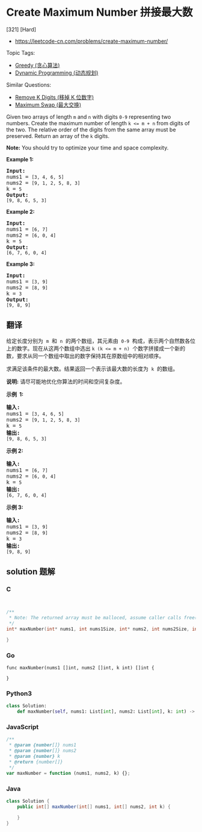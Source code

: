 # Create Maximum Number 拼接最大数

[321] [Hard]

- https://leetcode-cn.com/problems/create-maximum-number/

Topic Tags:

- [Greedy (贪心算法)](https://leetcode-cn.com/tag/greedy/)
- [Dynamic Programming (动态规划)](https://leetcode-cn.com/tag/dynamic-programming/)

Similar Questions:

- [Remove K Digits (移掉 K 位数字)](https://leetcode-cn.com/problems/remove-k-digits/)
- [Maximum Swap (最大交换)](https://leetcode-cn.com/problems/maximum-swap/)

Given two arrays of length `m` and `n` with digits `0-9` representing two numbers. Create the maximum number of length `k <= m + n` from digits of the two. The relative order of the digits from the same array must be preserved. Return an array of the `k` digits.

**Note:** You should try to optimize your time and space complexity.

**Example 1:**

<pre><strong>Input:</strong>
nums1 = <code>[3, 4, 6, 5]</code>
nums2 = <code>[9, 1, 2, 5, 8, 3]</code>
k = <code>5</code>
<strong>Output:</strong>
<code>[9, 8, 6, 5, 3]</code></pre>

**Example 2:**

<pre><strong>Input:</strong>
nums1 = <code>[6, 7]</code>
nums2 = <code>[6, 0, 4]</code>
k = <code>5</code>
<strong>Output:</strong>
<code>[6, 7, 6, 0, 4]</code></pre>

**Example 3:**

<pre><strong>Input:</strong>
nums1 = <code>[3, 9]</code>
nums2 = <code>[8, 9]</code>
k = <code>3</code>
<strong>Output:</strong>
<code>[9, 8, 9]</code>
</pre>

## 翻译

给定长度分别为  `m`  和  `n`  的两个数组，其元素由  `0-9`  构成，表示两个自然数各位上的数字。现在从这两个数组中选出 `k (k <= m + n)`  个数字拼接成一个新的数，要求从同一个数组中取出的数字保持其在原数组中的相对顺序。

求满足该条件的最大数。结果返回一个表示该最大数的长度为  `k`  的数组。

**说明:** 请尽可能地优化你算法的时间和空间复杂度。

**示例  1:**

<pre><strong>输入:</strong>
nums1 = <code>[3, 4, 6, 5]</code>
nums2 = <code>[9, 1, 2, 5, 8, 3]</code>
k = <code>5</code>
<strong>输出:</strong>
<code>[9, 8, 6, 5, 3]</code></pre>

**示例 2:**

<pre><strong>输入:</strong>
nums1 = <code>[6, 7]</code>
nums2 = <code>[6, 0, 4]</code>
k = <code>5</code>
<strong>输出:</strong>
<code>[6, 7, 6, 0, 4]</code></pre>

**示例 3:**

<pre><strong>输入:</strong>
nums1 = <code>[3, 9]</code>
nums2 = <code>[8, 9]</code>
k = <code>3</code>
<strong>输出:</strong>
<code>[9, 8, 9]</code></pre>

## solution 题解

### C

```c


/**
 * Note: The returned array must be malloced, assume caller calls free().
 */
int* maxNumber(int* nums1, int nums1Size, int* nums2, int nums2Size, int k, int* returnSize){

}


```

### Go

```golang
func maxNumber(nums1 []int, nums2 []int, k int) []int {

}
```

### Python3

```python
class Solution:
    def maxNumber(self, nums1: List[int], nums2: List[int], k: int) -> List[int]:

```

### JavaScript

```javascript
/**
 * @param {number[]} nums1
 * @param {number[]} nums2
 * @param {number} k
 * @return {number[]}
 */
var maxNumber = function (nums1, nums2, k) {};
```

### Java

```java
class Solution {
    public int[] maxNumber(int[] nums1, int[] nums2, int k) {

    }
}
```
